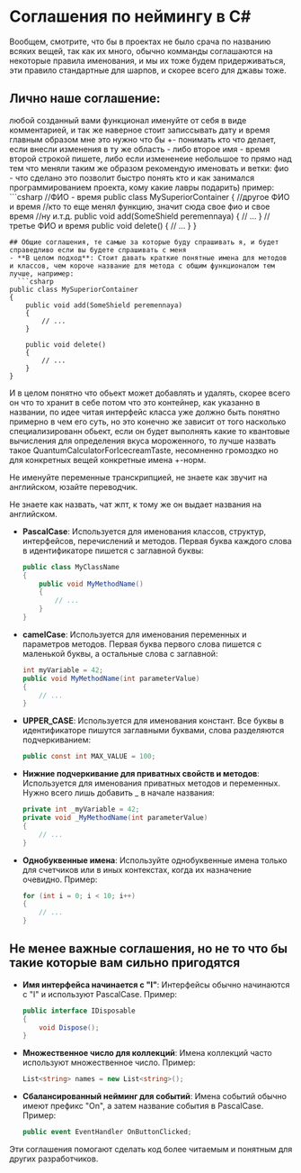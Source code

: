 # Соглашения по неймингу в C#

Вообщем, смотрите, что бы в проектах не было срача по названию всяких вещей, так как их много, обычно комманды соглашаются на некоторые правила именования, и мы их тоже будем придерживаться, эти правило стандартные для шарпов, и скорее всего для джавы тоже.

## Лично наше соглашение:
любой созданный вами функционал именуйте от себя в виде комментарией, и так же наверное стоит записсывать дату и время
главным образом мне это нужно что бы +- понимать кто что делает, если внесли изменения в ту же область - либо второе имя - время второй строкой пишете, либо если измененеие небольшое то прямо над тем что меняли
таким же образом рекомендую именовать и ветки: фио - что сделано
это позволит быстро понять кто и как занимался программированием проекта, кому какие лавры подарить)
пример:
    ```csharp
//ФИО - время
  public class MySuperiorContainer
  {
      //другое ФИО и время
      //кто то еще менял функцию, значит сюда свое фио и свое время
      //ну и.т.д.
      public void add(SomeShield peremennaya)
      {
          // ...
      }
      //третье ФИО и время
      public void delete()
      {
          // ...
      }
  }
  ```
## Общие соглашения, те самые за которые буду спрашивать я, и будет справедливо если вы будете спрашивать с меня
- **В целом подход**: Стоит давать краткие понятные имена для методов и классов, чем короче название для метода с общим функционалом тем лучше, например:
    ```csharp
  public class MySuperiorContainer
  {
      public void add(SomeShield peremennaya)
      {
          // ...
      }

      public void delete()
      {
          // ...
      }
  }
  ```
  И в целом понятно что обьект может добавлять и удалять, скорее всего он что то хранит в себе потом что это контейнер, как указанно в названии, по идее читая интерфейс класса уже должно быть понятно примерно в чем его суть, но это конечно же зависит от того насколько специализированн обьект, если он будет выполнять какие то квантовые вычисления для определения вкуса мороженного, то лучше назвать такое QuantumCalculatorForIcecreamTaste, несомненно громоздко но для конкретных вещей конкретные имена +-норм.

  Не именуйте переменные транскрипцией, не знаете как звучит на английском, юзайте переводчик.

  Не знаете как назвать, чат жпт, к тому же он выдает названия на английском.

- **PascalCase**: Используется для именования классов, структур, интерфейсов, перечислений и методов. Первая буква каждого слова в идентификаторе пишется с заглавной буквы:
  ```csharp
  public class MyClassName
  {
      public void MyMethodName()
      {
          // ...
      }
  }
  ```

- **camelCase**: Используется для именования переменных и параметров методов. Первая буква первого слова пишется с маленькой буквы, а остальные слова с заглавной:
  ```csharp
  int myVariable = 42;
  public void MyMethodName(int parameterValue)
  {
      // ...
  }
  ```

- **UPPER_CASE**: Используется для именования констант. Все буквы в идентификаторе пишутся заглавными буквами, слова разделяются подчеркиванием:
  ```csharp
  public const int MAX_VALUE = 100;
  ```

- **Нижние подчеркивание для приватных свойств и методов**: Используется для именования приватных методов и переменных. Нужно всего лишь добавить _ в начале названия:
  ```csharp
  private int _myVariable = 42;
  private void _MyMethodName(int parameterValue)
  {
      // ...
  }
  ```

- **Однобуквенные имена**: Используйте однобуквенные имена только для счетчиков или в иных контекстах, когда их назначение очевидно. Пример:
  ```csharp
  for (int i = 0; i < 10; i++)
  {
      // ...
  }
  ```
  
## Не менее важные соглашения, но не то что бы такие которые вам сильно пригодятся 

- **Имя интерфейса начинается с "I"**: Интерфейсы обычно начинаются с "I" и используют PascalCase. Пример:
  ```csharp
  public interface IDisposable
  {
      void Dispose();
  }
  ```

- **Множественное число для коллекций**: Имена коллекций часто используют множественное число. Пример:
  ```csharp
  List<string> names = new List<string>();
  ```

- **Сбалансированный нейминг для событий**: Имена событий обычно имеют префикс "On", а затем название события в PascalCase. Пример:
  ```csharp
  public event EventHandler OnButtonClicked;
  ```

Эти соглашения помогают сделать код более читаемым и понятным для других разработчиков.
